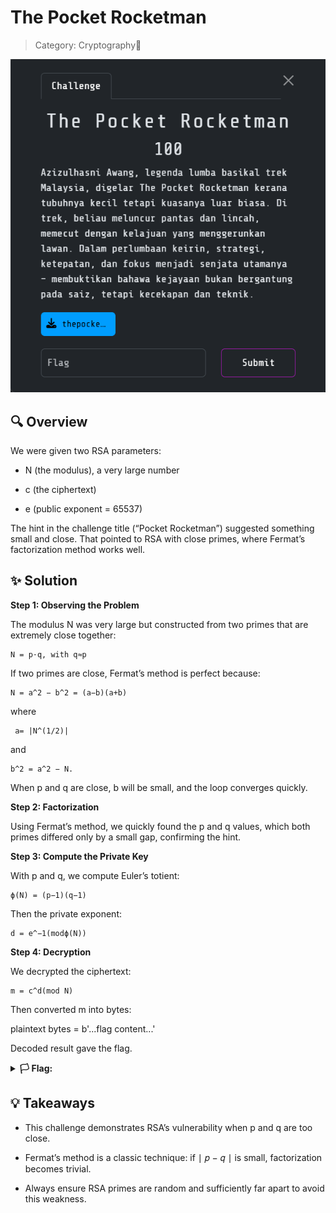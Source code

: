 # The Pocket Rocketman

> Category: Cryptography🔑

![img](desc.png)


## 🔍 Overview

We were given two RSA parameters:

- N (the modulus), a very large number

- c (the ciphertext)

- e (public exponent = 65537)

The hint in the challenge title (“Pocket Rocketman”) suggested something small and close. That pointed to RSA with close primes, where Fermat’s factorization method works well.


## ✨ Solution

**Step 1: Observing the Problem**

The modulus N was very large but constructed from two primes that are extremely close together:
```
N = p⋅q, with q≈p
```

If two primes are close, Fermat’s method is perfect because:
```
N = a^2 − b^2 = (a−b)(a+b)
```

where
```
 a= |N^(1/2)|
```

and
```
b^2 = a^2 − N.
```
When p and q are close, b will be small, and the loop converges quickly.

**Step 2: Factorization**

Using Fermat’s method, we quickly found the p and q values, which both primes differed only by a small gap, confirming the hint.

**Step 3: Compute the Private Key**

With p and q, we compute Euler’s totient:
```
ϕ(N) = (p−1)(q−1)
```

Then the private exponent:
```
d = e^−1(modϕ(N))
```

**Step 4: Decryption**

We decrypted the ciphertext:
```
m = c^d(mod N)
```

Then converted m into bytes:

plaintext bytes = b'...flag content...'


Decoded result gave the flag.

<details><summary><b>🏳️ Flag:</b></summary><b>3108{Muh4mm4d_Az1zulH4sn1_Th3_P0ck3t_R0ck3tm4n_88}</b></details>


## 💡 Takeaways

- This challenge demonstrates RSA’s vulnerability when p and q are too close.

- Fermat’s method is a classic technique: if ∣ 𝑝 − 𝑞 ∣ is small, factorization becomes trivial.

- Always ensure RSA primes are random and sufficiently far apart to avoid this weakness.